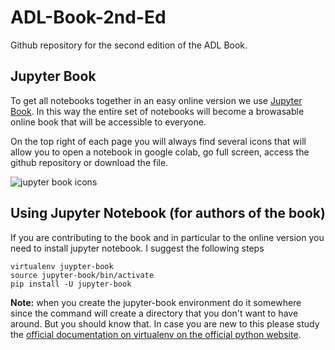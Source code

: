 # ADL-Book-2nd-Ed
Github repository for the second edition of the ADL Book.

## Jupyter Book

To get all notebooks together in an easy online version we use [Jupyter Book](https://jupyterbook.org/intro.html). In this way the entire set of notebooks will become a browasable online book that will be accessible to everyone.

On the top right of each page you will always find several icons that will allow you to open a notebook in google colab, go full screen,  access the github repository or download the file.

![jupyter book icons](https://github.com/toelt-llc/ADL-Book-2nd-Ed/blob/master/images/jupyterbook-icon2.png)

## Using Jupyter Notebook (for authors of the book)

If you are contributing to the book and in particular to the online version you need to install jupyter notebook. I suggest the following steps

    virtualenv juypter-book
    source jupyter-book/bin/activate
    pip install -U jupyter-book
    
**Note:** when you create the jupyter-book environment do it somewhere since the command will create a directory that you don't want to have around. But you should know that. In case you are new to this please study the [official documentation on virtualenv on the official python website](https://docs.python.org/3/tutorial/venv.html).
